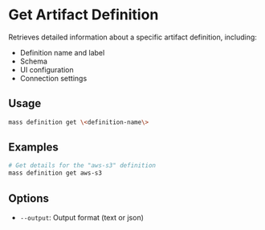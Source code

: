 # Get Artifact Definition

Retrieves detailed information about a specific artifact definition, including:
- Definition name and label
- Schema
- UI configuration
- Connection settings

## Usage

```bash
mass definition get \<definition-name\>
```

## Examples

```bash
# Get details for the "aws-s3" definition
mass definition get aws-s3
```

## Options

- `--output`: Output format (text or json)
